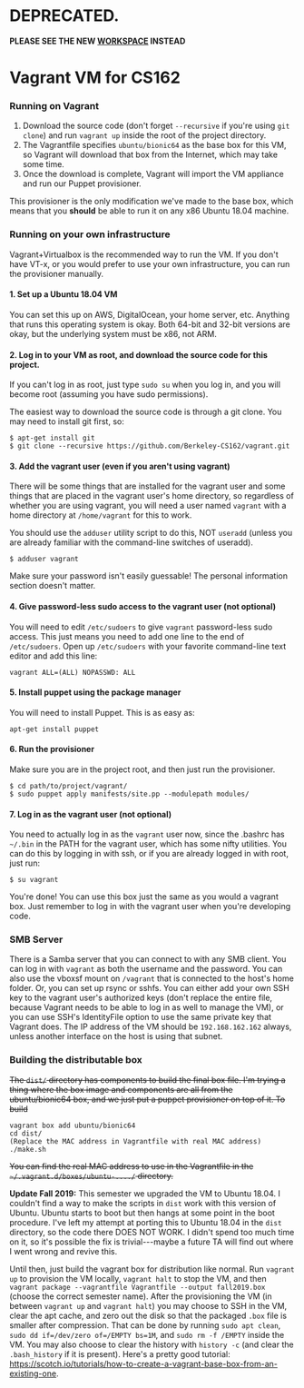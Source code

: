 # DEPRECATED. 
**PLEASE SEE THE NEW [WORKSPACE](https://github.com/Berkeley-CS162/cs162-workspace) INSTEAD**

Vagrant VM for CS162
====================

### Running on Vagrant

1. Download the source code (don't forget `--recursive` if you're using
   `git clone`) and run `vagrant up` inside the root of the project directory.
1. The Vagrantfile specifies `ubuntu/bionic64` as the base box for this VM, so
   Vagrant will download that box from the Internet, which may take some time.
1. Once the download is complete, Vagrant will import the VM appliance and run
   our Puppet provisioner.

This provisioner is the only modification we've made to the base box, which
means that you **should** be able to run it on any x86 Ubuntu 18.04 machine.

### Running on your own infrastructure

Vagrant+Virtualbox is the recommended way to run the VM. If you don't have VT-x,
or you would prefer to use your own infrastructure, you can run the provisioner
manually.

#### 1. Set up a Ubuntu 18.04 VM

You can set this up on AWS, DigitalOcean, your home server, etc. Anything that
runs this operating system is okay. Both 64-bit and 32-bit versions are okay,
but the underlying system must be x86, not ARM.

#### 2. Log in to your VM as root, and download the source code for this project.

If you can't log in as root, just type `sudo su` when you log in, and you will
become root (assuming you have sudo permissions).

The easiest way to download the source code is through a git clone. You may need
to install git first, so:

```shell
$ apt-get install git
$ git clone --recursive https://github.com/Berkeley-CS162/vagrant.git
```

#### 3. Add the vagrant user (even if you aren't using vagrant)

There will be some things that are installed for the vagrant user and some
things that are placed in the vagrant user's home directory, so regardless of
whether you are using vagrant, you will need a user named `vagrant` with a home
directory at `/home/vagrant` for this to work.

You should use the `adduser` utility script to do this, NOT `useradd` (unless
you are already familiar with the command-line switches of useradd).

```shell
$ adduser vagrant
```

Make sure your password isn't easily guessable! The personal information section
doesn't matter.

#### 4. Give password-less sudo access to the vagrant user (not optional)

You will need to edit `/etc/sudoers` to give `vagrant` password-less sudo
access. This just means you need to add one line to the end of `/etc/sudoers`.
Open up `/etc/sudoers` with your favorite command-line text editor and add this
line:

```
vagrant ALL=(ALL) NOPASSWD: ALL
```

#### 5. Install puppet using the package manager

You will need to install Puppet. This is as easy as:

```shell
apt-get install puppet
```

#### 6. Run the provisioner

Make sure you are in the project root, and then just run the provisioner.

```shell
$ cd path/to/project/vagrant/
$ sudo puppet apply manifests/site.pp --modulepath modules/
```

#### 7. Log in as the vagrant user (not optional)

You need to actually log in as the `vagrant` user now, since the .bashrc has
`~/.bin` in the PATH for the vagrant user, which has some nifty utilities. You
can do this by logging in with ssh, or if you are already logged in with root,
just run:

```
$ su vagrant
```

You're done! You can use this box just the same as you would a vagrant box. Just
remember to log in with the vagrant user when you're developing code.

### SMB Server

There is a Samba server that you can connect to with any SMB client. You can
log in with `vagrant` as both the username and the password. You can also use
the vboxsf mount on `/vagrant` that is connected to the host's home folder. Or,
you can set up rsync or sshfs. You can either add your own SSH key to the
vagrant user's authorized keys (don't replace the entire file, because Vagrant
needs to be able to log in as well to manage the VM), or you can use SSH's
IdentityFile option to use the same private key that Vagrant does. The IP
address of the VM should be `192.168.162.162` always, unless another interface
on the host is using that subnet.

### Building the distributable box

~~The `dist/` directory has components to build the final box file. I'm trying a
thing where the box image and components are all from the ubuntu/bionic64 box,
and we just put a puppet provisioner on top of it. To build~~

    vagrant box add ubuntu/bionic64
    cd dist/
    (Replace the MAC address in Vagrantfile with real MAC address)
    ./make.sh

~~You can find the real MAC address to use in the Vagrantfile in the
`~/.vagrant.d/boxes/ubuntu-..../` directory.~~

**Update Fall 2019:** This semester we upgraded the VM to Ubuntu 18.04. I couldn't find a way to make the scripts in `dist` work with this version of Ubuntu. Ubuntu starts to boot but then hangs at some point in the boot procedure. I've left my attempt at porting this to Ubuntu 18.04 in the `dist` directory, so the code there DOES NOT WORK. I didn't spend too much time on it, so it's possible the fix is trivial---maybe a future TA will find out where I went wrong and revive this.

Until then, just build the vagrant box for distribution like normal. Run `vagrant up` to provision the VM locally, `vagrant halt` to stop the VM, and then `vagrant package --vagrantfile Vagrantfile --output fall2019.box` (choose the correct semester name). After the provisioning the VM (in between `vagrant up` and `vagrant halt`) you may choose to SSH in the VM, clear the apt cache, and zero out the disk so that the packaged `.box` file is smaller after compression. That can be done by running `sudo apt clean`, `sudo dd if=/dev/zero of=/EMPTY bs=1M`, and `sudo rm -f /EMPTY` inside the VM. You may also choose to clear the history with `history -c` (and clear the `.bash_history` if it is present). Here's a pretty good tutorial: https://scotch.io/tutorials/how-to-create-a-vagrant-base-box-from-an-existing-one.
